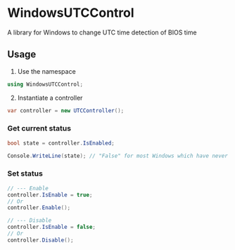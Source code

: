 # WindowsUTCControl
A library for Windows to change UTC time detection of BIOS time

## Usage

1. Use the namespace
```csharp
using WindowsUTCControl;
```

2. Instantiate a controller
```csharp
var controller = new UTCController();
```

### Get current status

```csharp
bool state = controller.IsEnabled;

Console.WriteLine(state); // "False" for most Windows which have never been configured.
```

### Set status

```csharp
// --- Enable
controller.IsEnable = true;
// Or
controller.Enable();

// --- Disable
controller.IsEnable = false;
// Or
controller.Disable();
```
